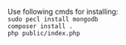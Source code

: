 Use following cmds for installing: <br>
`sudo pecl install mongodb` <br>
`composer install .` <br>
`php public/index.php`
